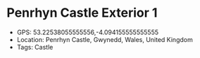 # Penrhyn Castle Exterior 1

- GPS: 53.22538055555556,-4.094155555555555
- Location: Penrhyn Castle, Gwynedd, Wales, United Kingdom
- Tags: Castle
